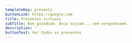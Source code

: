 ```yaml
---
templateKey: presents
buttonLink: https://google.com
title: Presentes virtuais
subTitle: Bem gozadoam. Boca sujuam... sem vergonhuamm.
description: ''
buttonText: Ver todos os presentes
---
```

